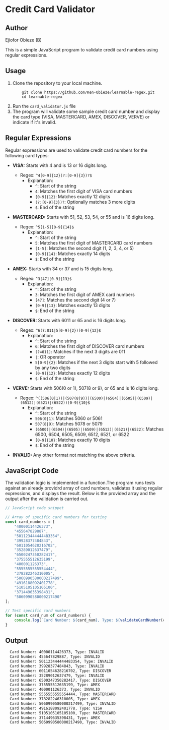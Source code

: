 # Credit Card Validator

## Author
Ejiofor Obieze (B)

This is a simple JavaScript program to validate credit card numbers using regular expressions.

## Usage

1. Clone the repository to your local machine.
	```
		git clone https://github.com/Ken-Obieze/learnable-regex.git
        cd learnable-regex
	```
2. Run the `card_validator.js` file
3. The program will validate some sample credit card number and display the card type (VISA, MASTERCARD, AMEX, DISCOVER, VERVE) or indicate if it's invalid.

## Regular Expressions

Regular expressions are used to validate credit card numbers for the following card types:

- **VISA:** Starts with 4 and is 13 or 16 digits long.
  - Regex: `^4[0-9]{12}(?:[0-9]{3})?$`
    - Explanation: 
      - `^`: Start of the string
      - `4`: Matches the first digit of VISA card numbers
      - `[0-9]{12}`: Matches exactly 12 digits
      - `(?:[0-9]{3})?`: Optionally matches 3 more digits
      - `$`: End of the string

- **MASTERCARD:** Starts with 51, 52, 53, 54, or 55 and is 16 digits long.
  - Regex: `^5[1-5][0-9]{14}$`
    - Explanation:
      - `^`: Start of the string
      - `5`: Matches the first digit of MASTERCARD card numbers
      - `[1-5]`: Matches the second digit (1, 2, 3, 4, or 5)
      - `[0-9]{14}`: Matches exactly 14 digits
      - `$`: End of the string

- **AMEX:** Starts with 34 or 37 and is 15 digits long.
  - Regex: `^3[47][0-9]{13}$`
    - Explanation:
      - `^`: Start of the string
      - `3`: Matches the first digit of AMEX card numbers
      - `[47]`: Matches the second digit (4 or 7)
      - `[0-9]{13}`: Matches exactly 13 digits
      - `$`: End of the string

- **DISCOVER:** Starts with 6011 or 65 and is 16 digits long.
  - Regex: `^6(?:011|5[0-9]{2})[0-9]{12}$`
    - Explanation:
      - `^`: Start of the string
      - `6`: Matches the first digit of DISCOVER card numbers
      - `(?=011)`: Matches if the next 3 digits are 011
      - `|`: OR operator
      - `5[0-9]{2}`: Matches if the next 3 digits start with 5 followed by any two digits
      - `[0-9]{12}`: Matches exactly 12 digits
      - `$`: End of the string

- **VERVE:** Starts with 506(0 or 1), 507(8 or 9), or 65 and is 16 digits long.
  - Regex: `^((506(0|1))|(507(8|9))|(6500)|(6504)|(6505)|(6509)|(6512)|(6521)|(6522))[0-9]{10}$`
    - Explanation:
      - `^`: Start of the string
      - `506(0|1)`: Matches 5060 or 5061
      - `507(8|9)`: Matches 5078 or 5079
      - `(6500)|(6504)|(6505)|(6509)|(6512)|(6521)|(6522)`: Matches 6500, 6504, 6505, 6509, 6512, 6521, or 6522
      - `[0-9]{10}`: Matches exactly 10 digits
      - `$`: End of the string

- **INVALID:** Any other format not matching the above criteria.

## JavaScript Code

The validation logic is implemented in a function.The program runs tests against an already providrd array of card numbers, validates it using regular expressions, and displays the result. Below is the provided array and the output after the validation is carried out.

```javascript
// JavaScript code snippet

// Array of specific card numbers for testing
const card_numbers = [
    "40000114426373",
    "455647829887",
    "501123444444483354",
    "39928377484843",
    "6011054628216702",
    "35289012637479",
    "6500247350282417",
    "375555512635199",
    "400001126373",
    "5555555555554444",
    "378282246310005",
    "5060990580000217499",
    "4916188092401778",
    "5105105105105100",
    "371449635398431",
    "5060990580000217490" 
];

// Test specific card numbers
for (const card_num of card_numbers) {
    console.log(`Card Number: ${card_num}, Type: ${validateCardNumber(card_num)}`);
}
```

## Output
```bash
  Card Number: 40000114426373, Type: INVALID
  Card Number: 455647829887, Type: INVALID
  Card Number: 501123444444483354, Type: INVALID
  Card Number: 39928377484843, Type: INVALID
  Card Number: 6011054628216702, Type: DISCOVER
  Card Number: 35289012637479, Type: INVALID
  Card Number: 6500247350282417, Type: DISCOVER
  Card Number: 375555512635199, Type: AMEX
  Card Number: 400001126373, Type: INVALID
  Card Number: 5555555555554444, Type: MASTERCARD
  Card Number: 378282246310005, Type: AMEX
  Card Number: 5060990580000217499, Type: INVALID
  Card Number: 4916188092401778, Type: VISA
  Card Number: 5105105105105100, Type: MASTERCARD
  Card Number: 371449635398431, Type: AMEX
  Card Number: 5060990580000217490, Type: INVALID 
```

